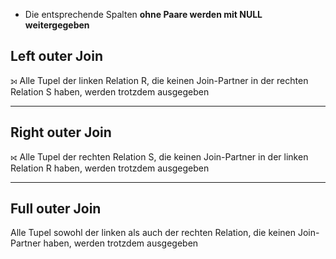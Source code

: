 - Die entsprechende Spalten **ohne Paare werden mit NULL weitergegeben**


## Left outer Join 
$⟕$
Alle Tupel der linken Relation R, die keinen Join-Partner in der rechten Relation S haben, werden trotzdem ausgegeben 

---
## Right outer Join 
$⟖$
Alle Tupel der rechten Relation S, die keinen Join-Partner in der linken Relation R haben, werden trotzdem ausgegeben

---
## Full outer Join
Alle Tupel sowohl der linken als auch der rechten Relation, die keinen Join-Partner haben, werden trotzdem ausgegeben